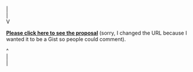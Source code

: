 <div>
|<br/>
|<br/>
V
</div>

**[Please click here to see the proposal](https://gist.github.com/arshaw/6420506)** (sorry, I changed the URL because I wanted it to be a Gist so people could comment).

<div>
^<br />
|<br />
|
</div>